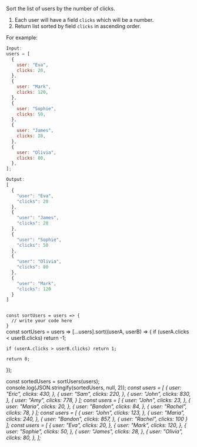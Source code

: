 Sort the list of users by the number of clicks.

1. Each user will have a field `clicks` which will be a number.
2. Return list sorted by field `clicks` in ascending order.

For example:
```js
Input:
users = [
  {
    user: "Eva",
    clicks: 20,
  },
  {
    user: "Mark",
    clicks: 120,
  },
  {
    user: "Sophie",
    clicks: 50,
  },
  {
    user: "James",
    clicks: 28,
  },
  {
    user: "Olivia",
    clicks: 80,
  },
];

Output:
[
  {
    "user": "Eva",
    "clicks": 20
  },
  {
    "user": "James",
    "clicks": 28
  },
  {
    "user": "Sophie",
    "clicks": 50
  },
  {
    "user": "Olivia",
    "clicks": 80
  },
  {
    "user": "Mark",
    "clicks": 120
  }
]
```

<codeblock language="javascript" type="exercise" testMode="multipleInput">
<code>
const sortUsers = users => {
  // write your code here
}
</code>

<solution>
const sortUsers = users =>
  [...users].sort((userA, userB) => {
    if (userA.clicks < userB.clicks) return -1;

    if (userA.clicks > userB.clicks) return 1;

    return 0;
  });
</solution>

<testcases>
<caller>
const sortedUsers = sortUsers(users);
console.log(JSON.stringify(sortedUsers, null, 2));
</caller>
<testcase>
<i>
const users = [
  {
    user: "Eric",
    clicks: 430,
  },
  {
    user: "Sam",
    clicks: 220,
  },
  {
    user: "John",
    clicks: 830,
  },
  {
    user: "Amy",
    clicks: 778,
  }
];
</i>
</testcase>
<testcase>
<i>
const users = [
  {
    user: "John",
    clicks: 23,
  },
  {
    user: "Maria",
    clicks: 20,
  },
  {
    user: "Bandon",
    clicks: 84,
  },
  {
    user: "Rachel",
    clicks: 78,
  }
];
</i>
</testcase>
<testcase>
<i>
const users = [
  {
    user: "John",
    clicks: 123,
  },
  {
    user: "Maria",
    clicks: 240,
  },
  {
    user: "Bandon",
    clicks: 857,
  },
  {
    user: "Rachel",
    clicks: 100
  }
];
</i>
</testcase>
<testcase>
<i>
const users = [
  {
    user: "Eva",
    clicks: 20,
  },
  {
    user: "Mark",
    clicks: 120,
  },
  {
    user: "Sophie",
    clicks: 50,
  },
  {
    user: "James",
    clicks: 28,
  },
  {
    user: "Olivia",
    clicks: 80,
  },
];
</i>
</testcase>
</testcases>
</codeblock>
